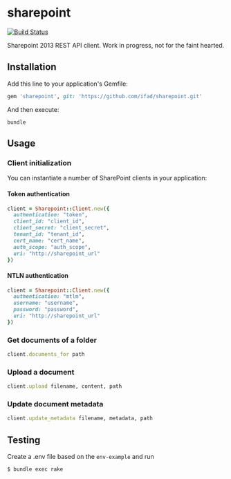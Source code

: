 # sharepoint

[![Build Status](https://github.com/ifad/sharepoint/actions/workflows/ruby.yml/badge.svg)](https://github.com/ifad/sharepoint/actions)

Sharepoint 2013 REST API client. Work in progress, not for the faint hearted.

## Installation

Add this line to your application's Gemfile:

```rb
gem 'sharepoint', git: 'https://github.com/ifad/sharepoint.git'
```

And then execute:

    bundle

## Usage

### Client initialization

You can instantiate a number of SharePoint clients in your application:

#### Token authentication

```rb
client = Sharepoint::Client.new({
  authentication: "token",
  client_id: "client_id",
  client_secret: "client_secret",
  tenant_id: "tenant_id",
  cert_name: "cert_name",
  auth_scope: "auth_scope",
  uri: "http://sharepoint_url"
})
```

#### NTLN authentication

```rb
client = Sharepoint::Client.new({
  authentication: "mtlm",
  username: "username",
  password: "password",
  uri: "http://sharepoint_url"
})
```

### Get documents of a folder

```rb
client.documents_for path
```

### Upload a document

```rb
client.upload filename, content, path
```

### Update document metadata

```rb
client.update_metadata filename, metadata, path
```

## Testing

Create a .env file based on the `env-example` and run

```bash
$ bundle exec rake
```
